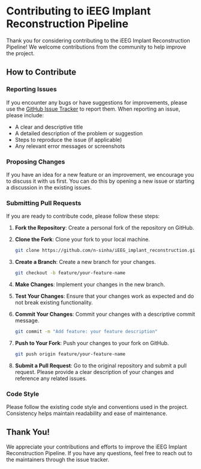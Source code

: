 # Contributing to iEEG Implant Reconstruction Pipeline

Thank you for considering contributing to the iEEG Implant Reconstruction Pipeline! We welcome contributions from the community to help improve the project.

## How to Contribute

### Reporting Issues

If you encounter any bugs or have suggestions for improvements, please use the [GitHub Issue Tracker](https://github.com/n-sinha/iEEG_implant_reconstruction/issues) to report them. When reporting an issue, please include:

- A clear and descriptive title
- A detailed description of the problem or suggestion
- Steps to reproduce the issue (if applicable)
- Any relevant error messages or screenshots

### Proposing Changes

If you have an idea for a new feature or an improvement, we encourage you to discuss it with us first. You can do this by opening a new issue or starting a discussion in the existing issues.

### Submitting Pull Requests

If you are ready to contribute code, please follow these steps:

1. **Fork the Repository**: Create a personal fork of the repository on GitHub.

2. **Clone the Fork**: Clone your fork to your local machine.

   ```bash
   git clone https://github.com/n-sinha/iEEG_implant_reconstruction.git
   ```

3. **Create a Branch**: Create a new branch for your changes.

   ```bash
   git checkout -b feature/your-feature-name
   ```

4. **Make Changes**: Implement your changes in the new branch.

5. **Test Your Changes**: Ensure that your changes work as expected and do not break existing functionality.

6. **Commit Your Changes**: Commit your changes with a descriptive commit message.

   ```bash
   git commit -m "Add feature: your feature description"
   ```

7. **Push to Your Fork**: Push your changes to your fork on GitHub.

   ```bash
   git push origin feature/your-feature-name
   ```

8. **Submit a Pull Request**: Go to the original repository and submit a pull request. Please provide a clear description of your changes and reference any related issues.

### Code Style

Please follow the existing code style and conventions used in the project. Consistency helps maintain readability and ease of maintenance.

## Thank You!

We appreciate your contributions and efforts to improve the iEEG Implant Reconstruction Pipeline. If you have any questions, feel free to reach out to the maintainers through the issue tracker.
